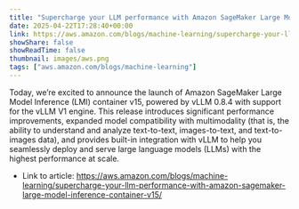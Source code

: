 ```yaml
---
title: "Supercharge your LLM performance with Amazon SageMaker Large Model Inference container v15"
date: 2025-04-22T17:28:40+00:00
link: https://aws.amazon.com/blogs/machine-learning/supercharge-your-llm-performance-with-amazon-sagemaker-large-model-inference-container-v15/
showShare: false
showReadTime: false
thumbnail: images/aws.png
tags: ["aws.amazon.com/blogs/machine-learning"]
---
```

Today, we’re excited to announce the launch of Amazon SageMaker Large Model Inference (LMI) container v15, powered by vLLM 0.8.4 with support for the vLLM V1 engine. This release introduces significant performance improvements, expanded model compatibility with multimodality (that is, the ability to understand and analyze text-to-text, images-to-text, and text-to-images data), and provides built-in integration with vLLM to help you seamlessly deploy and serve large language models (LLMs) with the highest performance at scale.

- Link to article: https://aws.amazon.com/blogs/machine-learning/supercharge-your-llm-performance-with-amazon-sagemaker-large-model-inference-container-v15/